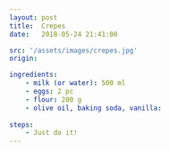 ```yaml
---
layout: post
title:  Crepes
date:   2018-05-24 21:41:00

src: '/assets/images/crepes.jpg' 
origin: 

ingredients: 
    - milk (or water): 500 ml
    - eggs: 2 pc
    - flour: 200 g
    - olive oil, baking soda, vanilla:
    
steps:
    - Just do it!
---
```

